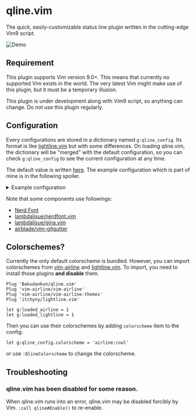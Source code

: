 # qline.vim

The quick, easily-customizable status line plugin written in the cutting-edge
Vim9 script.

![Demo](https://user-images.githubusercontent.com/4504807/96721994-db25e900-13e7-11eb-9628-0e774392227e.gif)


## Requirement

This plugin supports Vim version 9.0+. This means that currently no supported
Vim exists in the world. The very latest Vim might make use of this plugin, but
it must be a temporary illusion.

This plugin is under development along with Vim9 script, so anything can change.
Do not use this plugin regularly.


## Configuration

Every configurations are stored in a dictionary named `g:qline_config`. Its
format is like [lightline.vim](https://github.com/itchyny/lightline.vim) but
with some differences. On loading qline.vim, the dictionary will be "merged"
with the default configuration, so you can check `g:qline_config` to see the
current configuration at any time.

The default value is written [here](import/qline/config/default.vim). The
example configuration which is part of mine is in the following spoiler.

<details>
<summary>Example configuration</summary>

```vim
" Define highlight for Git-related components.
highlight Git guibg=#F34F29 guifg=#FFFFFF ctermbg=202 ctermfg=231

" Use :vim9cmd to use Vim9 syntax and compiled lambdas in a legacy Vim script.
vim9cmd g:qline_config = {
# Use the powerline glyphs for separators.
  separator:    {left: "\ue0b0", right: "\ue0b2", margin: ' '},
  subseparator: {left: "\ue0b1", right: "\ue0b3", margin: ' '},
# Specify components in the each sides for active/inactive windows.
# Each modes can also have specific settings.
  active: {
    left: [
      ['mode', 'paste'],
      ['gina_branch', 'gina_traffic', 'gina_status', 'filename', 'gitgutter'],
      ['bufstate']
    ],
    right: [
      ['filetype'],
      ['fileinfo'],
      ['%c%-1V', 'searchcount']
    ]
  },
  inactive: {
    left: [['filename', 'gitgutter'], ['bufstate']],
    right: [['filetype'], ['fileinfo']],
    separator: {left: '', right: '', margin: ' '},
    subseparator: {left: '|', right: '|', margin: ' '},
  },
  insert: {
    separator:    {left: "\ue0c0", right: "\ue0c2", margin: ' '},
    subseparator: {left: "\ue0c1", right: "\ue0c3", margin: ' '},
  },
  replace: {
    separator:    {left: "\ue0c0", right: "\ue0c2", margin: ' '},
    subseparator: {left: "\ue0c1", right: "\ue0c3", margin: ' '},
  },
# Define components. You can overwrite or append to the default definitions.
# If its content is a Funcref, it is evaluated before parsing the statusline.
# If visible_condition results in Falsy, or the content results in empty string,
# the component is collapsed.
# Funcrefs are evaluated in the context of the window of the drawing status line.
  component: {
    fileinfo: {
      content: () =>
        (&fenc ?? &enc) .. ' ' ..
        nerdfont#fileformat#find() ..
        (&bomb ? "\U1f4a3" : ''),
      visible_condition: () => !&buftype,
    },
    bufstate: {
      content: () =>
        (&readonly ? "\uf023" : '') ..
        (&modifiable ? '' : "\uf05e") ..
        (&modified ? "\uf040" : ''),
    },
    filetype: {
      content: () => nerdfont#find(),
    },
    gina_branch: {
      content: () => "\ue0a0" .. gina#component#repo#branch(),
      visible_condition: function('gina#component#repo#branch'),
      highlight: 'Git',
    },
    gina_traffic: {
      content: function('gina#component#traffic#preset', ['fancy']),
      highlight: 'Git',
    },
    gina_status: {
      content: function('gina#component#status#preset', ['fancy']),
      highlight: 'Git',
    },
    gitgutter: {
      content: () =>
        g:GitGutterGetHunkSummary()
          ->mapnew((idx, val) => !val ? '' : ['+', '~', '-'][idx] .. val)
          ->filter((_, val) => !!val)
          ->join(),
      visible_condition: () => g:GitGutterGetHunks(),
    },
  },
}
```

</details>

Note that some components use followings:

* [Nerd Font](https://www.nerdfonts.com/)
* [lambdalisue/nerdfont.vim](https://github.com/lambdalisue/nerdfont.vim)
* [lambdalisue/gina.vim](https://github.com/lambdalisue/gina.vim)
* [airblade/vim-gitgutter](https://github.com/airblade/vim-gitgutter)


## Colorschemes?

Currently the only default colorscheme is bundled. However, you can import
colorschemes from [vim-airline](https://github.com/vim-airline/vim-airline)
and [lightline.vim](https://github.com/itchyny/lightline.vim).
To import, you need to install those plugins **and disable** them.

```vim
Plug 'Bakudankun/qline.vim'
Plug 'vim-airline/vim-airline'
Plug 'vim-airline/vim-airline-themes'
Plug 'itchyny/lightline.vim'

let g:loaded_airline = 1
let g:loaded_lightline = 1
```

Then you can use their colorschemes by adding `colorscheme` item to the config:

```vim
let g:qline_config.colorscheme = 'airline:cool'
```

or use `:QlineColorscheme` to change the colorscheme.


## Troubleshooting

### qline.vim has been disabled for some reason.

When qline.vim runs into an error, qline.vim may be disabled forcibly by Vim.
`:call qline#Enable()` to re-enable.

